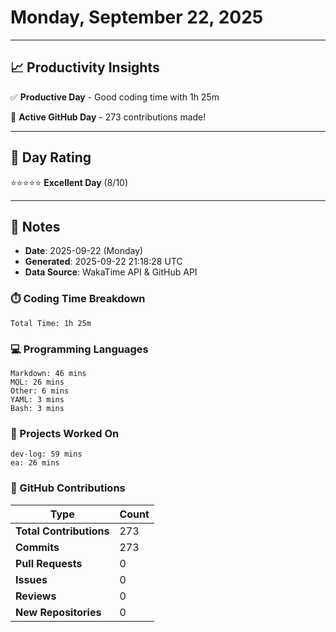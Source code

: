 # Monday, September 22, 2025

---

## 📈 Productivity Insights

✅ **Productive Day** - Good coding time with 1h 25m

🚀 **Active GitHub Day** - 273 contributions made!

---

## 🎯 Day Rating

⭐⭐⭐⭐⭐ **Excellent Day** (8/10)

---

## 📝 Notes

- **Date**: 2025-09-22 (Monday)
- **Generated**: 2025-09-22 21:18:28 UTC
- **Data Source**: WakaTime API & GitHub API


### ⏱️ Coding Time Breakdown

```
Total Time: 1h 25m
```

### 💻 Programming Languages

```
Markdown: 46 mins
MQL: 26 mins
Other: 6 mins
YAML: 3 mins
Bash: 3 mins
```

### 📂 Projects Worked On

```
dev-log: 59 mins
ea: 26 mins

```


### 🐙 GitHub Contributions

| Type | Count |
|------|-------|
| **Total Contributions** | 273 |
| **Commits** | 273 |
| **Pull Requests** | 0 |
| **Issues** | 0 |
| **Reviews** | 0 |
| **New Repositories** | 0 |

